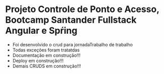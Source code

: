 # Projeto Controle de Ponto e Acesso, Bootcamp Santander Fullstack Angular e Spŕing

* Foi desenvolvido o crud para jornadaTrabalho de trabalho
* Todas exceções foram tratatdas
* Documentação em construção!!!
* Deploy em construção!!!
* Demais CRUDS em construção!!!
